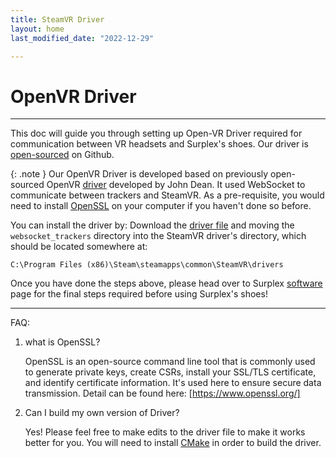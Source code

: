 ```yaml
---
title: SteamVR Driver
layout: home
last_modified_date: "2022-12-29"

---
```

# **OpenVR Driver**
---

This doc will guide you through setting up Open-VR Driver required for communication between VR headsets and Surplex's shoes. Our driver is [open-sourced] on Github.

{: .note }
Our OpenVR Driver is developed based on previously open-sourced OpenVR [driver] developed by John Dean. It used WebSocket to communicate between trackers and SteamVR. As a pre-requisite, you would need to install [OpenSSL] on your computer if you haven't done so before.

You can install the driver by: Download the [driver file] and moving the `websocket_trackers` directory into the SteamVR driver's directory, which should be located somewhere at: 
````
C:\Program Files (x86)\Steam\steamapps\common\SteamVR\drivers
````

Once you have done the steps above, please head over to Surplex [software] page for the final steps required before using Surplex's shoes!


---

FAQ:
1. what is OpenSSL?

    OpenSSL is an open-source command line tool that is commonly used to generate private keys, create CSRs, install your SSL/TLS certificate, and identify certificate information. It's used here to ensure secure data transmission. Detail can be found here: [https://www.openssl.org/]

2. Can I build my own version of Driver?

    Yes! Please feel free to make edits to the driver file to make it works better for you. You will need to install [CMake] in order to build the driver. 

[Cmake]: https://cmake.org/
[https://www.openssl.org/]: https://www.openssl.org/
[driver]: https://github.com/John-Dean/OpenVR-Tracker-Websocket-Driver
[OpenSSL]: https://slproweb.com/products/Win32OpenSSL.html 
[driver file]: https://github.com/surplex-io/OpenVR-Driver/releases/download/1.0.1/websocket_trackers.zip
[software]: ../software.html
[open-sourced]: https://github.com/surplex-io/OpenVR-Driver/